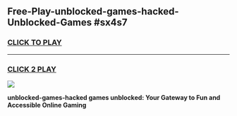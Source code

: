 
## Free-Play-unblocked-games-hacked-Unblocked-Games #sx4s7
<h3>
<a href="https://news.freeplayer.one?title=unblocked-games-hacked&ref=8M">CLICK TO PLAY</a></h3>
<hr>

<h3>
<a href="https://news.freeplayer.one?title=unblocked-games-hacked&ref=8M">CLICK 2 PLAY</a>
  
</h3>

<a href="https://news.freeplayer.one?title=unblocked-games-hacked&ref=8M"><img src="https://clearcache.store/games.png"></a>


**unblocked-games-hacked games unblocked: Your Gateway to Fun and Accessible Online Gaming**
